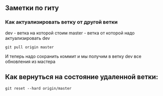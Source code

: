 ## Заметки по гиту

### Как актуализировать ветку от другой ветки

dev - ветка на которой стоим
master - ветка от которой надо актуализировать dev

```
git pull origin master
```
И теперь надо сохранить коммит и мы получим в ветку dev все обновления из мастера

## Как вернуться на состояние удаленной ветки:
```
git reset --hard origin/master
```
